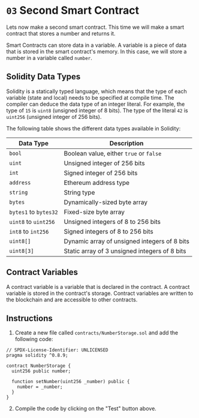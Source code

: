 # `03` Second Smart Contract

Lets now make a second smart contract. This time we will make a smart contract that stores a number and returns it.

Smart Contracts can store data in a variable. A variable is a piece of data that is stored in the smart contract's memory. In this case, we will store a number in a variable called `number`.

## Solidity Data Types

Solidity is a statically typed language, which means that the type of each variable (state and local) needs to be specified at compile time. The compiler can deduce the data type of an integer literal. For example, the type of `15` is `uint8` (unsigned integer of 8 bits). The type of the literal `42` is `uint256` (unsigned integer of 256 bits).

The following table shows the different data types available in Solidity:

| Data Type             | Description                                   |
| --------------------- | --------------------------------------------- |
| `bool`                | Boolean value, either `true` or `false`       |
| `uint`                | Unsigned integer of 256 bits                  |
| `int`                 | Signed integer of 256 bits                    |
| `address`             | Ethereum address type                         |
| `string`              | String type                                   |
| `bytes`               | Dynamically-sized byte array                  |
| `bytes1` to `bytes32` | Fixed-size byte array                         |
| `uint8` to `uint256`  | Unsigned integers of 8 to 256 bits            |
| `int8` to `int256`    | Signed integers of 8 to 256 bits              |
| `uint8[]`             | Dynamic array of unsigned integers of 8 bits  |
| `uint8[3]`            | Static array of 3 unsigned integers of 8 bits |

## Contract Variables

A contract variable is a variable that is declared in the contract. A contract variable is stored in the contract's storage. Contract variables are written to the blockchain and are accessible to other contracts.

## Instructions

1. Create a new file called `contracts/NumberStorage.sol` and add the following code:

```solidity
// SPDX-License-Identifier: UNLICENSED
pragma solidity ^0.8.9;

contract NumberStorage {
  uint256 public number;

  function setNumber(uint256 _number) public {
    number = _number;
  }
}

```

2. Compile the code by clicking on the "Test" button above.
